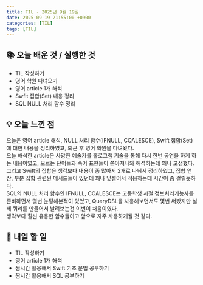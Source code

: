 ```yaml
---
title: TIL - 2025년 9월 19일
date: 2025-09-19 21:55:00 +0900
categories: [TIL]
tags: [TIL]
---
```


## 📚 **오늘 배운 것 / 실행한 것**

- TIL 작성하기
- 영어 학원 다녀오기
- 영어 article 1개 해석
- Swfit 집합(Set) 내용 정리
- SQL NULL 처리 함수 정리

## 💡 **오늘 느낀 점**

오늘은 영어 article 해석, NULL 처리 함수(IFNULL, COALESCE), Swift 집합(Set) 에 대한 내용을 정리하였고, 퇴근 후 영어 학원을 다녀왔다.<br>
오늘 해석한 article은 사망한 예술가를 홀로그램 기술을 통해 다시 한번 공연을 하게 하는 내용이였고, 모르는 단어들과 숙어 표현들이 쏟아져나와 해석하는데 꽤나 고생했다.<br>
그리고 Swift의 집합은 생각보다 내용이 좀 많아서 2개로 나눠서 정리하였고, 집합 연산, 부분 집합 관련된 메서드들이 있던데 꽤나 낯설어서 적응하는데 시간이 좀 걸릴듯하다.<br>
SQL의 NULL 처리 함수인 IFNULL, COALESCE는 고등학생 시절 정보처리기능사를 준비하면서 몇번 눈팅해본적이 있었고, QueryDSL을 사용해보면서도 몇번 써봤지만 실제 쿼리를 만들어서 날려보는건 이번이 처음이였다.<br>
생각보다 훨씬 유용한 함수들이고 앞으로 자주 사용하게될 것 같다.

## 🎯 **내일 할 일**

- TIL 작성하기
- 영어 article 1개 해석
- 짬시간 활용해서 Swift 기초 문법 공부하기
- 짬시간 활용해서 SQL 공부하기